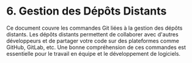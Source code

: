 # 6. Gestion des Dépôts Distants

Ce document couvre les commandes Git liées à la gestion des dépôts distants. Les dépôts distants permettent de collaborer avec d'autres développeurs et de partager votre code sur des plateformes comme GitHub, GitLab, etc. Une bonne compréhension de ces commandes est essentielle pour le travail en équipe et le développement de logiciels.
